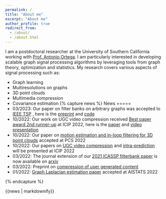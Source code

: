 ```yaml
---
permalink: /
title: "About me"
excerpt: "About me"
author_profile: true
redirect_from: 
  - /about/
  - /about.html
---
```


I am a postdoctoral researcher at the University of Southern California working with [Prof. Antonio Ortega](http://biron.usc.edu/wiki/index.php/Antonio_Ortega). 
I am particularly interested in developing scalable graph signal processing algorithms by leveraging tools from graph theory, optimization and statistics.
My research  covers various aspects of  signal processing such as:

* Graph learning
* Multiresolutions on graphs
* 3D point clouds
* Multimedia compression
* Covariance estimation
{% capture news %}
News 
===== 
* 03/2023: Our paper on filter banks on arbitrary graphs was accepted to [IEEE TSP](https://doi.org/10.1109/TSP.2023.3257983) , here is the [preprint](https://arxiv.org/abs/2203.02858) and [code](https://github.com/STAC-USC/graph_filterbank_folding)
* 10/2022: Our work on UGC video compression received [Best paper award 2nd runner-up](https://2022.ieeeicip.org/best-paper-awards/) at ICIP 2022, here is the [paper](https://arxiv.org/abs/2203.03553) and [video presentation](https://www.youtube.com/watch?v=cFpyaiWYpyI&t=631s)
* 10/2022: Our paper on [motion estimation and in-loop filtering for 3D point clouds](https://arxiv.org/abs/2210.08262) accepted at PCS 2022
* 10/2022: Our papers on [UGC video compression](https://arxiv.org/abs/2203.03553) and [intra-prediction](https://ieeexplore.ieee.org/document/9897909) will be presented at ICIP 2022
* 03/2022: The journal extension of our [2021 ICASSP filterbank paper](https://doi.org/10.1109/ICASSP39728.2021.9414066) is now available on [arxiv](https://arxiv.org/abs/2203.02858)
* 03/2022: Preprint on  [compression of user generated content](https://arxiv.org/abs/2203.03553)
* 01/2022: [Graph Laplacian estimation paper](https://arxiv.org/abs/2111.00590) accepted at AISTATS 2022

{% endcapture %}
<div class="notice--success">{{news | markdownify}}</div>
